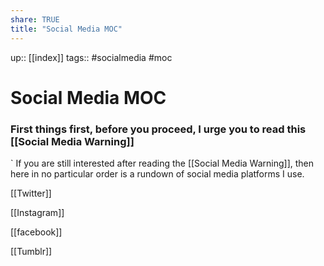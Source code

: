 ```yaml
---
share: TRUE
title: "Social Media MOC"
---
```

up:: [[index]]
tags:: #socialmedia #moc 

# Social Media MOC

### First things first, before you proceed, I urge you to read this [[Social Media Warning]]

` If you are still interested after reading the [[Social Media Warning]], then here in no particular order is a rundown of social media platforms I use.

[[Twitter]]

[[Instagram]]

[[facebook]]

[[Tumblr]]
